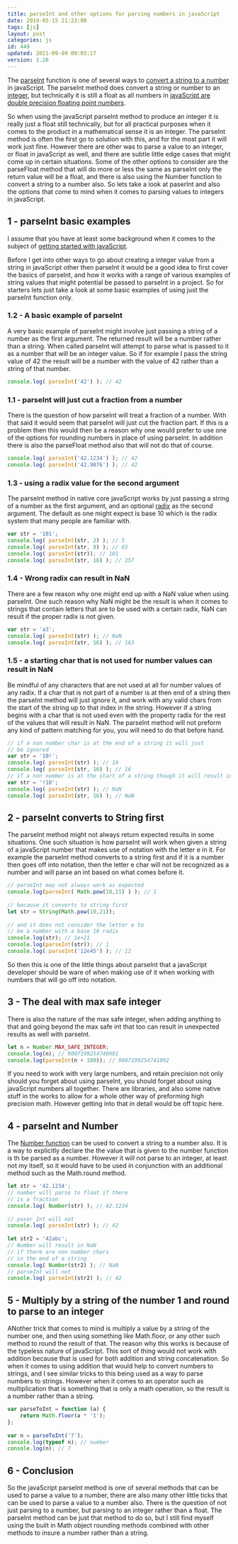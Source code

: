 ```yaml
---
title: parseInt and other options for parsing numbers in javaScript
date: 2019-05-15 21:23:00
tags: [js]
layout: post
categories: js
id: 449
updated: 2021-09-09 09:03:17
version: 1.26
---
```


The [parseInt](https://developer.mozilla.org/en-US/docs/Web/JavaScript/Reference/Global_Objects/parseInt) function is one of several ways to [convert a string to a number](https://www.geeksforgeeks.org/javascript-parseint-with-examples/) in javaScript. The parseInt method does convert a string or number to an [integer](https://en.wikipedia.org/wiki/Integer), but technically it is still a float as all numbers in [javaScript are double precision floating point numbers](https://en.wikipedia.org/wiki/IEEE_754).

So when using the javaScript parseInt method to produce an integer it is really just a float still technically, but for all practical purposes when it comes to the product in a mathematical sense it is an integer. The parseInt method is often the first go to solution with this, and for the most part it will work just fine. However there are other was to parse a value to an integer, or float in javaScript as well, and there are subtle little edge cases that might come up in certain situations. Some of the other options to consider are the parseFloat method that will do more or less the same as parseInt only the return value will be a float, and there is also using the Number function to convert a string to a number also. So lets take a look at paserInt and also the options that come to mind when it comes to parsing values to integers in javaScript.

<!-- more -->

## 1 - parseInt basic examples

I assume that you have at least some background when it comes to the subject of [getting started with javaScript](/2018/11/27/js-getting-started/).

Before I get into other ways to go about creating a integer value from a string in javaScript other then parseInt it would be a good idea to first cover the basics of parseInt, and how it works with a range of various examples of string values that might potential be passed to parseInt in a project. So for starters lets just take a look at some basic examples of using just the parseInt function only.

### 1.2 - A basic example of parseInt

A very basic example of parseInt might involve just passing a string of a number as the first argument. The returned result will be a number rather than a string. When called parseInt will attempt to parse what is passed to it as a number that will be an integer value. So if for example I pass the string value of 42 the result will be a number with the value of 42 rather than a string of that number.

```js
console.log( parseInt('42') ); // 42
```

### 1.1 - parseInt will just cut a fraction from a number

There is the question of how parseInt will treat a fraction of a number. With that said it would seem that parseInt will just cut the fraction part. If this is a problem then this would then be a reason why one would prefer to use one of the options for rounding numbers in place of using parseInt. In addition there is also the parseFloat method also that will not do that of course.

```js
console.log( parseInt('42.1234') ); // 42
console.log( parseInt('42.9876') ); // 42
```

### 1.3 - using a radix value for the second argument

The parseInt method in native core javaScript works by just passing a string of a number as the first argument, and an optional [radix](https://en.wiktionary.org/wiki/radix) as the second argument. The default as one might expect is base 10 which is the radix system that many people are familiar with.

```js
var str = '101';
console.log( parseInt(str, 2) ); // 5
console.log( parseInt(str, 8) ); // 65
console.log( parseInt(str)); // 101
console.log( parseInt(str, 16) ); // 257
```

### 1.4 - Wrong radix can result in NaN

There are a few reason why one might end up with a NaN value when using parseInt. One such reason why NaN might be the result is when it comes to strings that contain letters that are to be used with a certain radix, NaN can result if the proper radix is not given.

```js
var str = 'a3';
console.log( parseInt(str) ); // NaN
console.log( parseInt(str, 16) ); // 163
```

### 1.5 - a starting char that is not used for number values can result in NaN

Be mindful of any characters  that are not used at all for number values of any radix. If a char that is not part of a number is at then end of a string then the parseInt method will just ignore it, and work with any valid chars from the start of the string up to that index in the string. However if a string begins with a char that is not used even with the property radix for the rest of the values that will result in NaN. The parseInt method will not preform any kind of pattern matching for you, you will need to do that before hand.

```js
// if a non number char is at the end of a string it will just
// be ignored
var str = '10!';
console.log( parseInt(str) ); // 10
console.log( parseInt(str, 16) ); // 16
// if a non number is at the start of a string though it will result in NaN
var str = '!10';
console.log( parseInt(str) ); // NaN
console.log( parseInt(str, 16) ); // NaN

```

## 2 - parseInt converts to String first

The parseInt method might not always return expected results in some situations. One such situation is how parseInt will work when given a string of a javaScript number that makes use of notation with the letter e in it. For example the parseInt method converts to a string first and if it is a number then goes off into notation, then the letter e char will not be recognized as a number and will parse an int based on what comes before it.

```js
// parseInt may not always work as expected
console.log(parseInt( Math.pow(10,21) ) ); // 1
 
// because it converts to string first
let str = String(Math.pow(10,21));
 
// and it does not consider the letter e to 
// be a number with a base 10 radix
console.log(str); // 1e+21
console.log(parseInt(str)); // 1
console.log( parseInt('12e45') ); // 12
```

So then this is one of the little things about parseInt that a javaScript developer should be ware of when making use of it when working with numbers that will go off into notation.

## 3 - The deal with max safe integer

There is also the nature of the max safe integer, when adding anything to that and going beyond the max safe int that too can result in unexpected results as well with parseInt.

```js
let n = Number.MAX_SAFE_INTEGER;
console.log(n); // 9007199254740991
console.log(parseInt(n + 100)); // 9007199254741092
```

If you need to work with very large numbers, and retain precision not only should you forget about using parseInt, you should forget about using javaScript numbers all together. There are libraries, and also some native stuff in the works to allow for a whole other way of preforming high precision math. However getting into that in detail would be off topic here.

## 4 - parseInt and Number

The [Number function](https://developer.mozilla.org/en-US/docs/Web/JavaScript/Reference/Global_Objects/Number) can be used to convert a string to a number also. It is a way to explicitly declare the the value that is given to the number function is th be parsed as a number. However it will not parse to an integer, at least not my itself, so it would have to be used in conjunction with an additional method such as the Math.round method.

```js
let str = '42.1234';
// number will parse to float if there
// is a fraction
console.log( Number(str) ); // 42.1234
 
// paser Int will not
console.log( parseInt(str) ); // 42
 
let str2 = '42abc';
// Number will result in NaN
// if there are non number chars
// in the end of a string
console.log( Number(str2) ); // NaN
// parseInt will not
console.log( parseInt(str2) ); // 42
```

## 5 - Multiply by a string of the number 1 and round to parse to an integer

ANother trick that comes to mind is multiply a value by a string of the number one, and then using something like Math.floor, or any other such method to round the result of that. The reason why this works is because of the typeless nature of javaScript. This sort of thing would not work with addition because that is used for both addition and string concatenation. So when it comes to using addition that would help to convert numbers to strings, and I see similar tricks to this being used as a way to parse numbers to strings. However when it comes to an operator such as multiplication that is something that is only a math operation, so the result is a number rather than a string.

```js
var parseToInt = function (a) {
    return Math.floor(a * '1');
};
 
var n = parseToInt('7');
console.log(typeof n); // number
console.log(n); // 7
```

## 6 - Conclusion

So the javaScript parseInt method is one of several methods that can be used to parse a value to a number, there are also many other little ticks that can be used to parse a value to a number also. There is the question of not just parsing to a number, but parsing to an integer rather than a float. The parseInt method can be just that method to do so, but I still find myself using the built in Math object rounding methods combined with other methods to insure a number rather than a string.